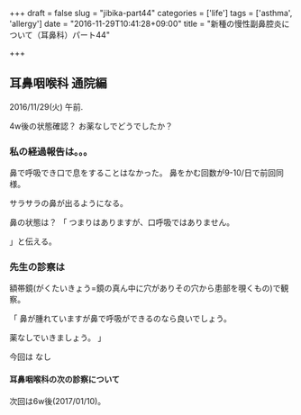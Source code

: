 +++
draft = false
slug = "jibika-part44"
categories = ['life']
tags = ['asthma', 'allergy']
date = "2016-11-29T10:41:28+09:00"
title = "新種の慢性副鼻腔炎について（耳鼻科）パート44"

+++

## 耳鼻咽喉科 通院編

2016/11/29(火) 午前.

4w後の状態確認？
お薬なしでどうでしたか？

<!--more-->

### 私の経過報告は。。。

鼻で呼吸でき口で息をすることはなかった。
鼻をかむ回数が9-10/日で前回同様。

サラサラの鼻が出るようになる。

鼻の状態は？
「
つまりはありますが、口呼吸ではありません。

」と伝える。

### 先生の診察は

額帯鏡(がくたいきょう=鏡の真ん中に穴がありその穴から患部を覗くもの)で観察。

「
鼻が腫れていますが鼻で呼吸ができるのなら良いでしょう。

薬なしでいきましょう。
」


今回は
なし

#### 耳鼻咽喉科の次の診察について

次回は6w後(2017/01/10)。
